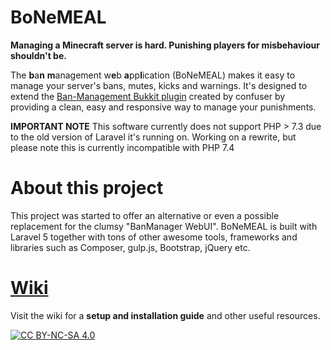 # BoNeMEAL
**Managing a Minecraft server is hard. Punishing players for misbehaviour shouldn't be.**

The **b**a**n** **m**anagement w**e**b **a**pp**l**ication (BoNeMEAL) makes it easy to manage your server's bans, mutes, kicks and warnings. It's designed to extend the [Ban-Management Bukkit plugin](http://dev.bukkit.org/bukkit-plugins/ban-management/) created by confuser by providing a clean, easy and responsive way to manage your punishments.

**IMPORTANT NOTE** This software currently does not support PHP > 7.3 due to the old version of Laravel it's running on. Working on a rewrite, but please note this is currently incompatible with PHP 7.4

# About this project

This project was started to offer an alternative or even a possible replacement for the clumsy "BanManager WebUI".
BoNeMEAL is built with Laravel 5 together with tons of other awesome tools, frameworks and libraries such as Composer, gulp.js, Bootstrap, jQuery etc.

# [Wiki](https://github.com/ftbastler/BoNeMEAL/wiki)

Visit the wiki for a **setup and installation guide** and other useful resources.

[![CC BY-NC-SA 4.0](https://i.creativecommons.org/l/by-nc-sa/4.0/80x15.png)](https://github.com/ftbastler/BoNeMEAL/blob/master/LICENSE.md)
